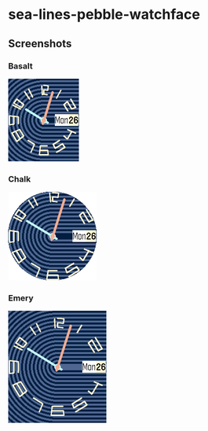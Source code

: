 # sea-lines-pebble-watchface

## Screenshots

### Basalt

![screenshot](screenshot_basalt.png)

### Chalk

![screenshot](screenshot_chalk.png)

### Emery

![screenshot](screenshot_emery.png)
